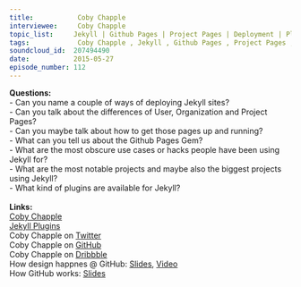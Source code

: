 ```yaml
--- 
title:           Coby Chapple 
interviewee:     Coby Chapple 
topic_list:     Jekyll | Github Pages | Project Pages | Deployment | Plugins | github-pages Gem | Hacks | Bootstrap | Foundation | Big projects | Performance 
tags:            Coby Chapple , Jekyll , Github Pages , Project Pages , Deployment , Plugins , github-pages Gem , Hacks , Bootstrap , Foundation , Big projects , Performance 
soundcloud_id:  207494490
date:           2015-05-27
episode_number: 112
---
```


<p class="show_notes_display"><b>Questions:</b><br>- Can you name a couple of ways of deploying Jekyll sites?<br>- Can you talk about the differences of User, Organization and Project Pages?<br>- Can you maybe talk about how to get those pages up and running?<br>- What can you tell us about the Github Pages Gem?<br>- What are the most obscure use cases or hacks people have been using Jekyll for?<br>- What are the most notable projects and maybe also the biggest projects using Jekyll?<br>- What kind of plugins are available for Jekyll?<br><br><b>Links:</b><br><a rel="nofollow" target="_blank" href="http://cobyism.com/">Coby Chapple</a><br><a rel="nofollow" target="_blank" href="http://jekyllrb.com/docs/plugins/">Jekyll Plugins</a><br>Coby Chapple on <a rel="nofollow" target="_blank" href="https://twitter.com/cobyism">Twitter</a><br>Coby Chapple on <a rel="nofollow" target="_blank" href="https://github.com/cobyism">GitHub</a><br>Coby Chapple on <a rel="nofollow" target="_blank" href="https://dribbble.com/cobyism">Dribbble</a><br>How design happnes @ GitHub: <a rel="nofollow" target="_blank" href="https://speakerdeck.com/cobyism/how-design-happens-at-github-scotlandjs-2014">Slides</a>, <a rel="nofollow" target="_blank" href="http://vimeo.com/96430140">Video</a><br>How GitHub works: <a rel="nofollow" target="_blank" href="https://speakerdeck.com/cobyism/how-github-works-github-kaigi-tokyo-2014">Slides</a><br></p>
